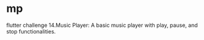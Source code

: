 # mp
flutter challenge 14.Music Player: A basic music player with play, pause, and stop functionalities.
